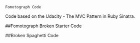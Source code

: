     Fomotograph Code
Code based on the Udacity - The MVC Pattern in Ruby
Sinatra.

##Fomotograph Broken Starter Code

##Broken Spaghetti Code

